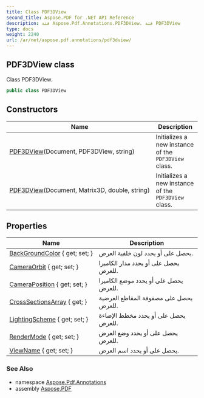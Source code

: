 ```yaml
---
title: Class PDF3DView
second_title: Aspose.PDF for .NET API Reference
description: فئة Aspose.Pdf.Annotations.PDF3DView. فئة PDF3DView
type: docs
weight: 2240
url: /ar/net/aspose.pdf.annotations/pdf3dview/
---
```

## PDF3DView class

Class PDF3DView.

```csharp
public class PDF3DView
```

## Constructors

| Name | Description |
| --- | --- |
| [PDF3DView](pdf3dview/#constructor)(Document, PDF3DView, string) | Initializes a new instance of the `PDF3DView` class. |
| [PDF3DView](pdf3dview/#constructor_1)(Document, Matrix3D, double, string) | Initializes a new instance of the `PDF3DView` class. |

## Properties

| Name | Description |
| --- | --- |
| [BackGroundColor](../../aspose.pdf.annotations/pdf3dview/backgroundcolor/) { get; set; } | يحصل على أو يحدد لون خلفية العرض. |
| [CameraOrbit](../../aspose.pdf.annotations/pdf3dview/cameraorbit/) { get; set; } | يحصل على أو يحدد مدار الكاميرا للعرض. |
| [CameraPosition](../../aspose.pdf.annotations/pdf3dview/cameraposition/) { get; set; } | يحصل على أو يحدد موضع الكاميرا للعرض. |
| [CrossSectionsArray](../../aspose.pdf.annotations/pdf3dview/crosssectionsarray/) { get; } | يحصل على مصفوفة المقاطع العرضية للعرض. |
| [LightingScheme](../../aspose.pdf.annotations/pdf3dview/lightingscheme/) { get; set; } | يحصل على أو يحدد مخطط الإضاءة للعرض. |
| [RenderMode](../../aspose.pdf.annotations/pdf3dview/rendermode/) { get; set; } | يحصل على أو يحدد وضع العرض للعرض. |
| [ViewName](../../aspose.pdf.annotations/pdf3dview/viewname/) { get; set; } | يحصل على أو يحدد اسم العرض. |

### See Also

* namespace [Aspose.Pdf.Annotations](../../aspose.pdf.annotations/)
* assembly [Aspose.PDF](../../)